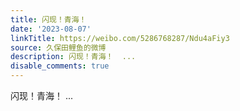 ```yaml
---
title: 闪现！青海！
date: '2023-08-07'
linkTitle: https://weibo.com/5286768287/Ndu4aFiy3
source: 久保田鲤鱼的微博
description: 闪现！青海！  ...
disable_comments: true
---
```

闪现！青海！  ...